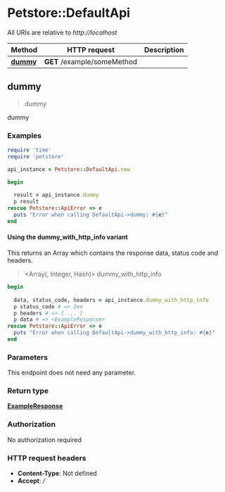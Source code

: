 # Petstore::DefaultApi

All URIs are relative to *http://localhost*

| Method | HTTP request | Description |
| ------ | ------------ | ----------- |
| [**dummy**](DefaultApi.md#dummy) | **GET** /example/someMethod |  |


## dummy

> <ExampleResponse> dummy



dummy

### Examples

```ruby
require 'time'
require 'petstore'

api_instance = Petstore::DefaultApi.new

begin
  
  result = api_instance.dummy
  p result
rescue Petstore::ApiError => e
  puts "Error when calling DefaultApi->dummy: #{e}"
end
```

#### Using the dummy_with_http_info variant

This returns an Array which contains the response data, status code and headers.

> <Array(<ExampleResponse>, Integer, Hash)> dummy_with_http_info

```ruby
begin
  
  data, status_code, headers = api_instance.dummy_with_http_info
  p status_code # => 2xx
  p headers # => { ... }
  p data # => <ExampleResponse>
rescue Petstore::ApiError => e
  puts "Error when calling DefaultApi->dummy_with_http_info: #{e}"
end
```

### Parameters

This endpoint does not need any parameter.

### Return type

[**ExampleResponse**](ExampleResponse.md)

### Authorization

No authorization required

### HTTP request headers

- **Content-Type**: Not defined
- **Accept**: */*

